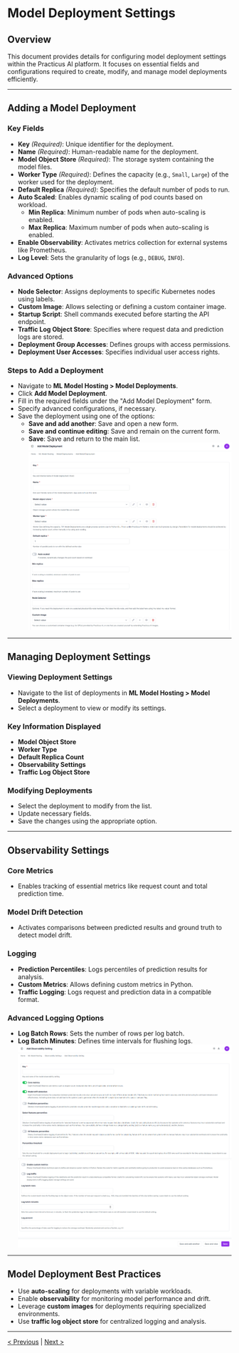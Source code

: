 # Model Deployment Settings

## Overview
This document provides details for configuring model deployment settings within the Practicus AI platform. It focuses on essential fields and configurations required to create, modify, and manage model deployments efficiently.

---

## Adding a Model Deployment

### Key Fields
- **Key** *(Required)*: Unique identifier for the deployment.
- **Name** *(Required)*: Human-readable name for the deployment.
- **Model Object Store** *(Required)*: The storage system containing the model files.
- **Worker Type** *(Required)*: Defines the capacity (e.g., `Small`, `Large`) of the worker used for the deployment.
- **Default Replica** *(Required)*: Specifies the default number of pods to run.
- **Auto Scaled**: Enables dynamic scaling of pod counts based on workload.
  - **Min Replica**: Minimum number of pods when auto-scaling is enabled.
  - **Max Replica**: Maximum number of pods when auto-scaling is enabled.
- **Enable Observability**: Activates metrics collection for external systems like Prometheus.
- **Log Level**: Sets the granularity of logs (e.g., `DEBUG`, `INFO`).

### Advanced Options
- **Node Selector**: Assigns deployments to specific Kubernetes nodes using labels.
- **Custom Image**: Allows selecting or defining a custom container image.
- **Startup Script**: Shell commands executed before starting the API endpoint.
- **Traffic Log Object Store**: Specifies where request data and prediction logs are stored.
- **Deployment Group Accesses**: Defines groups with access permissions.
- **Deployment User Accesses**: Specifies individual user access rights.

### Steps to Add a Deployment
- Navigate to **ML Model Hosting > Model Deployments**.
- Click **Add Model Deployment**.
- Fill in the required fields under the "Add Model Deployment" form.
- Specify advanced configurations, if necessary.
- Save the deployment using one of the options:
   - **Save and add another**: Save and open a new form.
   - **Save and continue editing**: Save and remain on the current form.
   - **Save**: Save and return to the main list.
   ![](img/depl_01.png)
   ![](img/depl_02.png)

---

## Managing Deployment Settings

### Viewing Deployment Settings
- Navigate to the list of deployments in **ML Model Hosting > Model Deployments**.
- Select a deployment to view or modify its settings.

### Key Information Displayed
- **Model Object Store**
- **Worker Type**
- **Default Replica Count**
- **Observability Settings**
- **Traffic Log Object Store**

### Modifying Deployments
- Select the deployment to modify from the list.
- Update necessary fields.
- Save the changes using the appropriate option.

---

## Observability Settings
### Core Metrics
- Enables tracking of essential metrics like request count and total prediction time.

### Model Drift Detection
- Activates comparisons between predicted results and ground truth to detect model drift.

### Logging
- **Prediction Percentiles**: Logs percentiles of prediction results for analysis.
- **Custom Metrics**: Allows defining custom metrics in Python.
- **Traffic Logging**: Logs request and prediction data in a compatible format.

### Advanced Logging Options
- **Log Batch Rows**: Sets the number of rows per log batch.
- **Log Batch Minutes**: Defines time intervals for flushing logs.
![](img/obs_01.png)
![](img/obs_02.png)

---

## Model Deployment Best Practices
- Use **auto-scaling** for deployments with variable workloads.
- Enable **observability** for monitoring model performance and drift.
- Leverage **custom images** for deployments requiring specialized environments.
- Use **traffic log object store** for centralized logging and analysis.

---

[< Previous](storage.md) | [Next >](app-deployment.md)